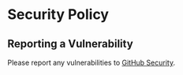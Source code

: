 # Security Policy

## Reporting a Vulnerability

Please report any vulnerabilities to [GitHub Security](https://github.com/Termix-SSH/Mobile/security/advisories).
